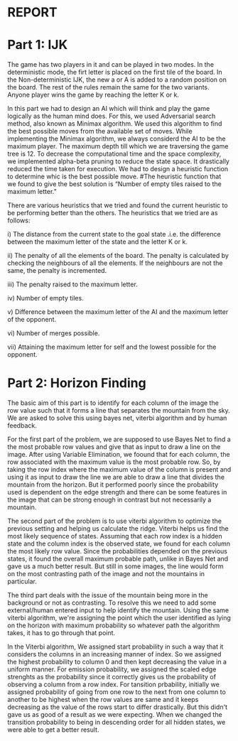 # REPORT
# Part 1: IJK
The game has two players in it and can be played in two modes. In the deterministic mode, the firt letter is placed on the first tile of the board. In the Non-deterministic IJK, the new a or A is added to a random position on the board. The rest of the rules remain the same for the two variants. Anyone player wins the game by reaching the letter K or k.

In this part we had to design an AI which  will think and play the game logically as the human mind does. For this, we used Adversarial search method, also known as Minimax algorithm. We used this algorithm to find the best possible moves from the available set of moves. While implementing the Minimax algorithm, we always considerd the AI to be the maximum player. The maximum depth till which we are traversing the game tree is 12. To decrease the computational time and the space complexity, we implemented alpha-beta pruning to reduce the state space. It drastically reduced the time taken for execution. We had to design a heuristic function to determine whic is the best possible move. 
#The heuristic function that we found to give the best solution is “Number of empty tiles raised to the maximum letter.”

There are various heuristics that we tried and found the current heuristic to be performing better than the others. The heuristics that we tried are as follows:

i) The distance from the current state to the goal state .i.e. the difference between the maximum letter of the state and the letter K or k.

ii) The penalty of all the elements of the board. The penalty is calculated by checking the neighbours of all the elements. If the neighbours are not the same, the penalty is incremented.

iii) The penalty raised to the maximum letter.

iv) Number of empty tiles.

v)  Difference between the maximum letter of the AI and the maximum letter of the opponent.

vi) Number of merges possible.

vii) Attaining the maximum letter for self and the lowest possible for the opponent.

# Part 2: Horizon Finding

The basic aim of this part is to identify for each column of the image the row value such that it forms a line that separates the mountain from the sky. We are asked to solve this using bayes net, viterbi algorithm and by human feedback.

For the first part of the problem, we are supposed to use Bayes Net to find a the most probable row values and give that as input to draw a line on the image. After using Variable Elimination, we  foound that for each column, the row associated with the maximum value is the most probable row. So, by taking the row index where the maximum value of the column is present and using it as input to draw the line we are able to draw a line that divides the mountain from the horizon. But it performed poorly since the probability used is dependent on the edge strength and there can be some features in the image that can be strong enough in contrast but not necessarily a mountain.

The second part of the problem is to use viterbi algorithm to optimize the previous setting and helping us calculate the ridge. Viterbi helps us find the most likely sequence of states. Assuming that each row index is a hidden state and the column index is the observed state, we found for each column the most likely row value. Since the probabilities depended on the previous states, it found the overall maximum probable path, unlike in Bayes Net and gave us a much better result. But still in some images, the line would form on the most contrasting path of the image and not the mountains in particular.

The third part deals with the issue of the mountain being more in the background or not as contrasting. To  resolve this we need to add some external/human entered input to help identify the mountain. Using the same viterbi algorithm, we're assigning the point which the user identified as lying on the horizon with maximum probability so whatever path the algorithm takes, it has to go through that point.

In the Viterbi algorithm, We assigned start probability in such a way that it considers the columns in an increasing manner of index. So we assigned the highest probability to column 0 and then kept decreasing the value in a uniform manner. For emission probability, we assigned the scaled edge strenghts as the probability since it correctly gives us the probability of observing a column from a row index. For tansition prbability, initially we assigned probability of going from one row to the next from one  column to another to be highest when the row values are same and it keeps decreasing as the value of the rows start to differ drastically. But this didn't gave us as good of a result as we were expecting. When we changed the transition probability to being in descending order for all hidden states, we were able to get a better result.

